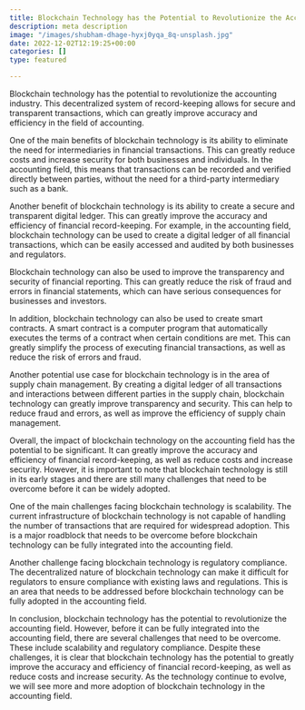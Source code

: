 ```yaml
---
title: Blockchain Technology has the Potential to Revolutionize the Accounting Field
description: meta description
image: "/images/shubham-dhage-hyxj0yqa_8q-unsplash.jpg"
date: 2022-12-02T12:19:25+00:00
categories: []
type: featured

---
```

Blockchain technology has the potential to revolutionize the accounting industry. This decentralized system of record-keeping allows for secure and transparent transactions, which can greatly improve accuracy and efficiency in the field of accounting.

One of the main benefits of blockchain technology is its ability to eliminate the need for intermediaries in financial transactions. This can greatly reduce costs and increase security for both businesses and individuals. In the accounting field, this means that transactions can be recorded and verified directly between parties, without the need for a third-party intermediary such as a bank.

Another benefit of blockchain technology is its ability to create a secure and transparent digital ledger. This can greatly improve the accuracy and efficiency of financial record-keeping. For example, in the accounting field, blockchain technology can be used to create a digital ledger of all financial transactions, which can be easily accessed and audited by both businesses and regulators.

Blockchain technology can also be used to improve the transparency and security of financial reporting. This can greatly reduce the risk of fraud and errors in financial statements, which can have serious consequences for businesses and investors.

In addition, blockchain technology can also be used to create smart contracts. A smart contract is a computer program that automatically executes the terms of a contract when certain conditions are met. This can greatly simplify the process of executing financial transactions, as well as reduce the risk of errors and fraud.

Another potential use case for blockchain technology is in the area of supply chain management. By creating a digital ledger of all transactions and interactions between different parties in the supply chain, blockchain technology can greatly improve transparency and security. This can help to reduce fraud and errors, as well as improve the efficiency of supply chain management.

Overall, the impact of blockchain technology on the accounting field has the potential to be significant. It can greatly improve the accuracy and efficiency of financial record-keeping, as well as reduce costs and increase security. However, it is important to note that blockchain technology is still in its early stages and there are still many challenges that need to be overcome before it can be widely adopted.

One of the main challenges facing blockchain technology is scalability. The current infrastructure of blockchain technology is not capable of handling the number of transactions that are required for widespread adoption. This is a major roadblock that needs to be overcome before blockchain technology can be fully integrated into the accounting field.

Another challenge facing blockchain technology is regulatory compliance. The decentralized nature of blockchain technology can make it difficult for regulators to ensure compliance with existing laws and regulations. This is an area that needs to be addressed before blockchain technology can be fully adopted in the accounting field.

In conclusion, blockchain technology has the potential to revolutionize the accounting field. However, before it can be fully integrated into the accounting field, there are several challenges that need to be overcome. These include scalability and regulatory compliance. Despite these challenges, it is clear that blockchain technology has the potential to greatly improve the accuracy and efficiency of financial record-keeping, as well as reduce costs and increase security. As the technology continue to evolve, we will see more and more adoption of blockchain technology in the accounting field.